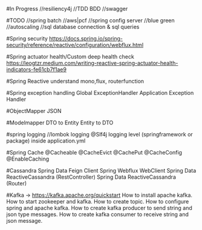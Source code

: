 #In Progress
//resiliency4j
//TDD BDD
//swagger

#TODO
//spring batch
//aws|pcf
//spring config server
//blue green
//autoscaling
//sql database connection & sql queries

#Spring security
https://docs.spring.io/spring-security/reference/reactive/configuration/webflux.html

#Spring actuator health/Custom deep health check
https://leogtzr.medium.com/writing-reactive-spring-actuator-health-indicators-fe61cb7f1ae9


#Spring Reactive
understand mono,flux, routerfunction

#Spring exception handling 
Global ExceptionHandler
Application Exception Handler

#ObjectMapper JSON

#Modelmapper
DTO to Entity
Entity to DTO

#spring logging //lombok logging
@Slf4j
logging level (springframework or package) inside application.yml

#Spring Cache
@Cacheable
@CacheEvict
@CachePut
@CacheConfig
@EnableCaching

#Cassandra
Spring Data Feign Client
Spring Webflux WebClient
Spring Data ReactiveCassandra (RestController)
Spring Data ReactiveCassandra (Router)

#Kafka -> https://kafka.apache.org/quickstart
How to install apache kafka.
How to start zookeeper and kafka.
How to create topic.
How to configure spring and apache kafka.
How to create kafka producer to send string and json type messages.
How to create kafka consumer to receive string and json message.